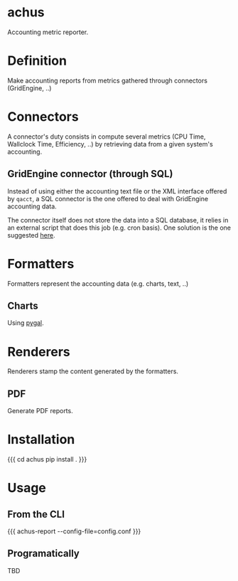 achus
=====

Accounting metric reporter.

# Definition
Make accounting reports from metrics gathered through connectors (GridEngine, ..)

# Connectors

A connector's duty consists in compute several metrics (CPU Time, Wallclock
Time, Efficiency, ..) by retrieving data from a given system's accounting.

## GridEngine connector (through SQL)

Instead of using either the accounting text file or the XML interface
offered by `qacct`, a SQL connector is the one offered to deal with
GridEngine accounting data.

The connector itself does not store the data into a SQL database, it
relies in an external script that does this job (e.g. cron basis). One
solution is the one suggested [here](http://blog.adslweb.net/serendipity/article/270/Load-Grid-Engine-accounting-file-into-MySQL).


# Formatters
Formatters represent the accounting data (e.g. charts, text, ..)

## Charts
Using [pygal](http://pygal.org/).


# Renderers
Renderers stamp the content generated by the formatters.

## PDF
Generate PDF reports.


# Installation


{{{
    cd achus
    pip install .
}}}

# Usage

## From the CLI

{{{
    achus-report --config-file=config.conf
}}}

## Programatically

TBD
